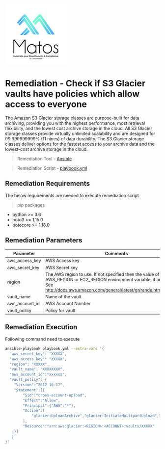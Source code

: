 [<img src="https://github.com/cloudmatos/matos/blob/master/images/matos-logo.png" width="200" height="200">](https://www.cloudmatos.com/)

# Remediation - Check if S3 Glacier vaults have policies which allow access to everyone

The Amazon S3 Glacier storage classes are purpose-built for data archiving, providing you with the highest performance, most retrieval flexibility, and the lowest cost archive storage in the cloud. All S3 Glacier storage classes provide virtually unlimited scalability and are designed for 99.999999999% (11 nines) of data durability. The S3 Glacier storage classes deliver options for the fastest access to your archive data and the lowest-cost archive storage in the cloud.


> Remediation Tool   - [Ansible](https://www.ansible.com/)

> Remediation Script - [playbook.yml](playbook.yml)

## Remediation Requirements
The below requirements are needed to execute remediation script

> pip packages
- python >= 3.6
- boto3 >= 1.15.0
- botocore >= 1.18.0

## Remediation Parameters

| Parameter | Comments |
| ------ | ------ |
| aws_access_key | AWS Access key |
| aws_secret_key | AWS Secret key |
| region | The AWS region to use. If not specified then the value of the AWS_REGION or EC2_REGION environment variable, if any, is used. See http://docs.aws.amazon.com/general/latest/gr/rande.html#ec2_region |
| vault_name | Name of the vault. |
| aws_account_id | AWS Account Number |
| vault_policy | Policy for vault |


## Remediation Execution
Following command need to execute
```sh
ansible-playbook playbook.yml --extra-vars '{
  "aws_secret_key": "XXXXX",
  "aws_access_key": "XXXXX",
  "region": "XXXXX",
  "vault_name": "XXXXXXXX",
  "aws_account_id":"xxxxxx",
  "vault_policy": {
    "Version":"2012-10-17",
    "Statement":[{
        "Sid":"cross-account-upload",
        "Effect":"Allow",
        "Principal":{"AWS":"*"},
        "Action":[
            "glacier:UploadArchive","glacier:InitiateMultipartUpload","glacier:AbortMultipartUpload","glacier:CompleteMultipartUpload"
        ],
        "Resource":"arn:aws:glacier:<REGION>:<ACCOUNT>:vaults/XXXXX"
    }]
   }
}'
```
